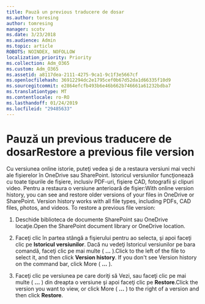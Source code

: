 ```yaml
---
title: Pauză un previous traducere de dosar
ms.author: toresing
author: tomresing
manager: scotv
ms.date: 3/23/2018
ms.audience: Admin
ms.topic: article
ROBOTS: NOINDEX, NOFOLLOW
localization_priority: Priority
ms.collection: Adm_O365
ms.custom: Adm_O365
ms.assetid: a8117dea-2111-4275-9ca1-9c1f3e5667cf
ms.openlocfilehash: 36912294dc2e1795cef0b67d52da1d66335f10d9
ms.sourcegitcommit: e2864efcfb493b6e46b662b746661a61232bdba7
ms.translationtype: MT
ms.contentlocale: ro-RO
ms.lasthandoff: 01/24/2019
ms.locfileid: "29485633"
---
```

# <a name="restore-a-previous-file-version"></a><span data-ttu-id="4d9ce-102">Pauză un previous traducere de dosar</span><span class="sxs-lookup"><span data-stu-id="4d9ce-102">Restore a previous file version</span></span>

<span data-ttu-id="4d9ce-p101">Cu versiunea online istorie, puteţi vedea şi de a restaura versiuni mai vechi ale fișierelor în OneDrive sau SharePoint. Istoricul versiunilor funcţionează cu toate tipurile de fişiere, inclusiv PDF-uri, fişiere CAD, fotografii şi clipuri video. Pentru a restaura o versiune anterioară de fişier:</span><span class="sxs-lookup"><span data-stu-id="4d9ce-p101">With online version history, you can see and restore older versions of your files in OneDrive or SharePoint. Version history works with all file types, including PDFs, CAD files, photos, and videos. To restore a previous file version:</span></span>
  
1. <span data-ttu-id="4d9ce-106">Deschide biblioteca de documente SharePoint sau OneDrive locaţie.</span><span class="sxs-lookup"><span data-stu-id="4d9ce-106">Open the SharePoint document library or OneDrive location.</span></span>
    
2. <span data-ttu-id="4d9ce-p102">Faceţi clic în partea stângă a fişierului pentru ao selecta, şi apoi faceţi clic pe **Istoricul versiunilor**. Dacă nu vedeţi Istoricul versiunilor pe bara comandă, faceţi clic pe mai multe ( **...** ).</span><span class="sxs-lookup"><span data-stu-id="4d9ce-p102">Click to the left of the file to select it, and then click **Version history**. If you don't see Version history on the command bar, click More ( **...** ).</span></span> 
    
3. <span data-ttu-id="4d9ce-109">Faceţi clic pe versiunea pe care doriţi să Vezi, sau faceţi clic pe mai multe ( **...** ) din dreapta o versiune şi apoi faceţi clic pe **Restore**.</span><span class="sxs-lookup"><span data-stu-id="4d9ce-109">Click the version you want to view, or click More ( **...** ) to the right of a version and then click **Restore**.</span></span>
    

